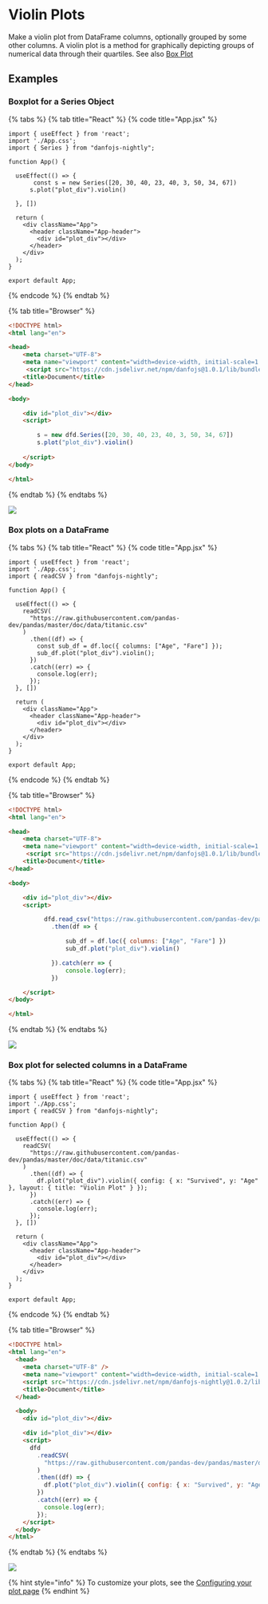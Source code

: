 # Violin Plots

Make a violin plot from DataFrame columns, optionally grouped by some other columns. A violin plot is a method for graphically depicting groups of numerical data through their quartiles. See also [Box Plot](box-plots.md)

## Examples

### Boxplot for a Series Object

{% tabs %}
{% tab title="React" %}
{% code title="App.jsx" %}
```tsx
import { useEffect } from 'react';
import './App.css';
import { Series } from "danfojs-nightly";

function App() {

  useEffect(() => {
       const s = new Series([20, 30, 40, 23, 40, 3, 50, 34, 67])
      s.plot("plot_div").violin()

  }, [])

  return (
    <div className="App">
      <header className="App-header">
        <div id="plot_div"></div>
      </header>
    </div>
  );
}

export default App;
```
{% endcode %}
{% endtab %}

{% tab title="Browser" %}
```html
<!DOCTYPE html>
<html lang="en">

<head>
    <meta charset="UTF-8">
    <meta name="viewport" content="width=device-width, initial-scale=1.0">
     <script src="https://cdn.jsdelivr.net/npm/danfojs@1.0.1/lib/bundle.js"></script>
    <title>Document</title>
</head>

<body>

    <div id="plot_div"></div>
    <script>

        s = new dfd.Series([20, 30, 40, 23, 40, 3, 50, 34, 67])
        s.plot("plot_div").violin()
         
    </script>
</body>

</html>
```
{% endtab %}
{% endtabs %}

![](<../../.gitbook/assets/newplot (25).png>)

### Box plots on a DataFrame

{% tabs %}
{% tab title="React" %}
{% code title="App.jsx" %}
```tsx
import { useEffect } from 'react';
import './App.css';
import { readCSV } from "danfojs-nightly";

function App() {

  useEffect(() => {
    readCSV(
      "https://raw.githubusercontent.com/pandas-dev/pandas/master/doc/data/titanic.csv"
    )
      .then((df) => {
        const sub_df = df.loc({ columns: ["Age", "Fare"] });
        sub_df.plot("plot_div").violin();
      })
      .catch((err) => {
        console.log(err);
      });
  }, [])

  return (
    <div className="App">
      <header className="App-header">
        <div id="plot_div"></div>
      </header>
    </div>
  );
}

export default App;

```
{% endcode %}
{% endtab %}

{% tab title="Browser" %}
```html
<!DOCTYPE html>
<html lang="en">

<head>
    <meta charset="UTF-8">
    <meta name="viewport" content="width=device-width, initial-scale=1.0">
     <script src="https://cdn.jsdelivr.net/npm/danfojs@1.0.1/lib/bundle.js"></script>
    <title>Document</title>
</head>

<body>

    <div id="plot_div"></div>
    <script>

          dfd.read_csv("https://raw.githubusercontent.com/pandas-dev/pandas/master/doc/data/titanic.csv")
            .then(df => {

                sub_df = df.loc({ columns: ["Age", "Fare"] })
                sub_df.plot("plot_div").violin()

            }).catch(err => {
                console.log(err);
            })

    </script>
</body>

</html>
```
{% endtab %}
{% endtabs %}

![](<../../.gitbook/assets/newplot (26).png>)

### Box plot for selected columns in a DataFrame

{% tabs %}
{% tab title="React" %}
{% code title="App.jsx" %}
```tsx
import { useEffect } from 'react';
import './App.css';
import { readCSV } from "danfojs-nightly";

function App() {

  useEffect(() => {
    readCSV(
      "https://raw.githubusercontent.com/pandas-dev/pandas/master/doc/data/titanic.csv"
    )
      .then((df) => {
        df.plot("plot_div").violin({ config: { x: "Survived", y: "Age" }, layout: { title: "Violin Plot" } });
      })
      .catch((err) => {
        console.log(err);
      });
  }, [])

  return (
    <div className="App">
      <header className="App-header">
        <div id="plot_div"></div>
      </header>
    </div>
  );
}

export default App;

```
{% endcode %}
{% endtab %}

{% tab title="Browser" %}
```html
<!DOCTYPE html>
<html lang="en">
  <head>
    <meta charset="UTF-8" />
    <meta name="viewport" content="width=device-width, initial-scale=1.0" />
    <script src="https://cdn.jsdelivr.net/npm/danfojs-nightly@1.0.2/lib/bundle.js"></script>
    <title>Document</title>
  </head>

  <body>
    <div id="plot_div"></div>

    <div id="plot_div"></div>
    <script>
      dfd
        .readCSV(
          "https://raw.githubusercontent.com/pandas-dev/pandas/master/doc/data/titanic.csv"
        )
        .then((df) => {
          df.plot("plot_div").violin({ config: { x: "Survived", y: "Age" } });
        })
        .catch((err) => {
          console.log(err);
        });
    </script>
  </body>
</html>

```
{% endtab %}
{% endtabs %}

![](<../../.gitbook/assets/newplot (27).png>)

{% hint style="info" %}
To customize your plots, see the [Configuring your plot page](configuring-your-plots.md)
{% endhint %}
